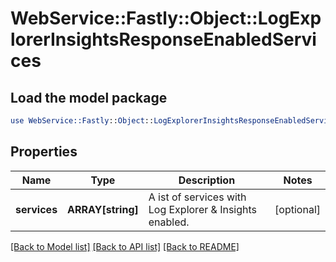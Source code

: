 # WebService::Fastly::Object::LogExplorerInsightsResponseEnabledServices

## Load the model package
```perl
use WebService::Fastly::Object::LogExplorerInsightsResponseEnabledServices;
```

## Properties
Name | Type | Description | Notes
------------ | ------------- | ------------- | -------------
**services** | **ARRAY[string]** | A ist of services with Log Explorer &amp; Insights enabled. | [optional] 

[[Back to Model list]](../README.md#documentation-for-models) [[Back to API list]](../README.md#documentation-for-api-endpoints) [[Back to README]](../README.md)


